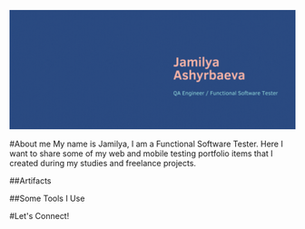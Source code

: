 [![Header](https://github.com/JamilyaAsh/JamilyaAsh/blob/main/assets/JA.gif)](http://linkedin.com/in/jamilyaa/)

#About me
My name is Jamilya, I am a Functional Software Tester. 
Here I want to share some of my web and mobile testing portfolio items that I created during my studies and freelance projects.

##Artifacts 

##Some Tools I Use

#Let's Connect!